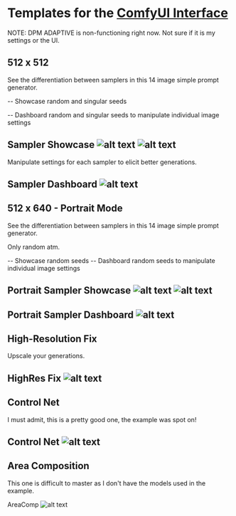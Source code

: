 # Templates for the [ComfyUI Interface](https://github.com/comfyanonymous/ComfyUI)
NOTE: DPM ADAPTIVE is non-functioning right now. Not sure if it is my settings or the UI.
## 512 x 512

See the differentiation between samplers in this 14 image simple prompt generator.

-- Showcase random and singular seeds

-- Dashboard random and singular seeds to manipulate individual image settings

Sampler Showcase
![alt text](https://github.com/atlasunified/Templates-ComfyUI-/blob/main/512x512/5125122.PNG)
![alt text](https://github.com/atlasunified/Templates-ComfyUI-/blob/main/512x512/5125121.PNG)
-----

Manipulate settings for each sampler to elicit better generations.

Sampler Dashboard
![alt text](https://github.com/atlasunified/Templates-ComfyUI-/blob/main/512x512/512dash11.PNG)
-----
## 512 x 640 - Portrait Mode

See the differentiation between samplers in this 14 image simple prompt generator.

Only random atm.

-- Showcase random seeds
-- Dashboard random seeds to manipulate individual image settings

Portrait Sampler Showcase
![alt text](https://github.com/atlasunified/Templates-ComfyUI-/blob/main/512X640/512640.PNG)
![alt text](https://github.com/atlasunified/Templates-ComfyUI-/blob/main/512X640/5126402.PNG)
-----
Portrait Sampler Dashboard
![alt text](https://github.com/atlasunified/Templates-ComfyUI-/blob/main/512X640/51640dash.PNG)
-----
## High-Resolution Fix

Upscale your generations.

HighRes Fix
![alt text](https://github.com/atlasunified/Templates-ComfyUI-/blob/main/Hi-Res%20Fix/high-res.PNG)
-----
## Control Net

I must admit, this is a pretty good one, the example was spot on!

Control Net
![alt text](https://github.com/atlasunified/Templates-ComfyUI-/blob/main/Control%20Net/controlnet.PNG)
-----
## Area Composition

This one is difficult to master as I don't have the models used in the example.

AreaComp
![alt text](https://github.com/atlasunified/Templates-ComfyUI-/blob/main/Area%20Composition/AreaComp.PNG)
